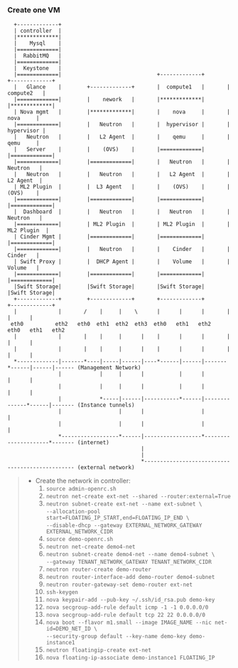 ### Create one VM 

```
  +-------------+                       
  | controller  |
  |*************|
  |    Mysql    |
  |=============|
  |  RabbitMQ   |
  |=============|                               
  |  Keystone   |
  |=============|                              +-------------+       +-------------+
  |   Glance    |        +-------------+       |  compute1   |       |  compute2   |
  |=============|        |    nework   |       |*************|       |*************|
  | Nova mgmt   |        |*************|       |    nova     |       |    nova     |
  |=============|        |   Neutron   |       |  hypervisor |       |  hypervisor |
  |   Neutron   |        |   L2 Agent  |       |    qemu     |       |    qemu     |
  |   Server    |        |    (OVS)    |       |=============|       |=============|
  |=============|        |=============|       |   Neutron   |       |   Neutron   |
  |   Neutron   |        |   Neutron   |       |   L2 Agent  |       |   L2 Agent  |
  | ML2 Plugin  |        |  L3 Agent   |       |    (OVS)    |       |    (OVS)    |
  |=============|        |=============|       |=============|       |=============|
  |  Dashboard  |        |   Neutron   |       |   Neutron   |       |   Neutron   |
  |=============|        | ML2 Plugin  |       | ML2 Plugin  |       | ML2 Plugin  |
  | Cinder Mgmt |        |=============|       |=============|       |=============|
  |=============|        |   Neutron   |       |    Cinder   |       |    Cinder   |
  | Swift Proxy |        |  DHCP Agent |       |    Volume   |       |    Volume   |
  |=============|        |=============|       |=============|       |=============|
  |Swift Storage|        |Swift Storage|       |Swift Storage|       |Swift Storage|
  +-------------+        +-------------+       +-------------+       +-------------+
  |             |       /    |     |    \      |      |      |       |      |      |  
 eth0          eth2   eth0  eth1  eth2  eth3  eth0   eth1   eth2    eth0   eth1   eth2
  |             |       |    |     |      |    |      |      |       |      |      |  
  |             |       |    |     |      |    |      |      |       |      |      |  
  *-------------|-------*----|-----|------|----*------|------|-------*------|------|------ (Management Network)
                |            |     |      |           |      |              |      |
                |            |     |      |           |      |              |      |
                |            *-----|------|-----------*------|--------------*------|------- (Instance tunnels)
                |                  |      |                  |                     |
                |                  |      |                  |                     |
                *------------------*------|------------------*---------------------*------- (internet)
                                          |
                                          |
                                          *------------------------------------------------ (external network)
```

> + Create the network in controller:  
>     1. `source admin-openrc.sh`  
>     2. `neutron net-create ext-net --shared --router:external=True`  
>     3. `neutron subnet-create ext-net --name ext-subnet \`  
>        `--allocation-pool start=FLOATING_IP_START,end=FLOATING_IP_END \`  
>        `--disable-dhcp --gateway EXTERNAL_NETWORK_GATEWAY EXTERNAL_NETWORK_CIDR`  
>     4. `source demo-openrc.sh`  
>     5. `neutron net-create demo4-net`  
>     6. `neutron subnet-create demo4-net --name demo4-subnet \`  
>        `--gateway TENANT_NETWORK_GATEWAY TENANT_NETWORK_CIDR`  
>     7. `neutron router-create demo-router`  
>     8. `neutron router-interface-add demo-router demo4-subnet`  
>     9. `neutron router-gateway-set demo-router ext-net`  
>     10. `ssh-keygen`  
>     11. `nova keypair-add --pub-key ~/.ssh/id_rsa.pub demo-key`  
>     12. `nova secgroup-add-rule default icmp -1 -1 0.0.0.0/0` 
>     13. `nova secgroup-add-rule default tcp 22 22 0.0.0.0/0`  
>     14. `nova boot --flavor m1.small --image IMAGE_NAME --nic net-id=DEMO_NET_ID \`  
>         `--security-group default --key-name demo-key demo-instance1`  
>     15. `neutron floatingip-create ext-net`  
>     16. `nova floating-ip-associate demo-instance1 FLOATING_IP`  
